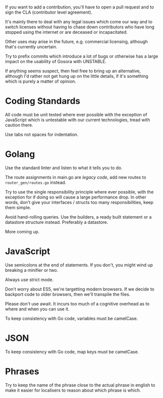 If you want to add a contribution, you'll have to open a pull request and to sign the CLA (contributor level agreement).

It's mainly there to deal with any legal issues which come our way and to switch licenses without having to chase down contributors who have long stopped using the internet or are deceased or incapacitated.

Other uses may arise in the future, e.g. commercial licensing, although that's currently uncertain.

Try to prefix commits which introduce a lot of bugs or otherwise has a large impact on the usability of Gosora with UNSTABLE.

If anything seems suspect, then feel free to bring up an alternative, although I'd rather not get hung up on the little details, if it's something which is purely a matter of opinion.

# Coding Standards

All code must be unit tested where ever possible with the exception of JavaScript which is untestable with our current technologies, tread with caution there.

Use tabs not spaces for indentation.

# Golang

Use the standard linter and listen to what it tells you to do.

The route assignments in main.go are *legacy code*, add new routes to `router_gen/routes.go` instead.

Try to use the single responsibility principle where ever possible, with the exception for if doing so will cause a large performance drop. In other words, don't give your interfaces / structs too many responsibilities, keep them simple.

Avoid hand-rolling queries. Use the builders, a ready built statement or a datastore structure instead. Preferably a datastore.

More coming up.

# JavaScript

Use semicolons at the end of statements. If you don't, you might wind up breaking a minifier or two.

Always use strict mode.

Don't worry about ES5, we're targetting modern browsers. If we decide to backport code to older browsers, then we'll transpile the files.

Please don't use await. It incurs too much of a cognitive overhead as to where and when you can use it.

To keep consistency with Go code, variables must be camelCase.

# JSON

To keep consistency with Go code, map keys must be camelCase.

# Phrases

Try to keep the name of the phrase close to the actual phrase in english to make it easier for localisers to reason about which phrase is which.
